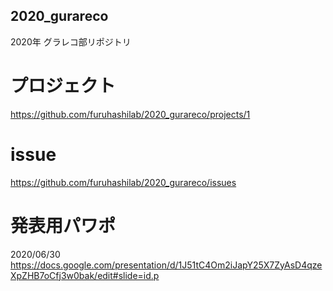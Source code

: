 ## 2020_gurareco
2020年 グラレコ部リポジトリ
# プロジェクト  
https://github.com/furuhashilab/2020_gurareco/projects/1   
# issue  
https://github.com/furuhashilab/2020_gurareco/issues
# 発表用パワポ   
2020/06/30
https://docs.google.com/presentation/d/1J51tC4Om2iJapY25X7ZyAsD4qzeXpZHB7oCfj3w0bak/edit#slide=id.p



